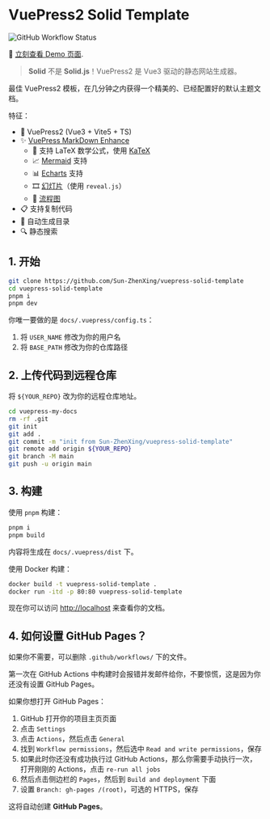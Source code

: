 # VuePress2 Solid Template

![GitHub Workflow Status](https://img.shields.io/github/actions/workflow/status/Sun-ZhenXing/vuepress-solid-template/deploy-docs.yml?branch=main)

🚀 [立刻查看 Demo 页面](https://blog.alexsun.top/vuepress-solid-template/).

> **Solid** 不是 **Solid.js**！VuePress2 是 Vue3 驱动的静态网站生成器。

最佳 VuePress2 模板，在几分钟之内获得一个精美的、已经配置好的默认主题文档。

特征：

- 🎉 VuePress2 (Vue3 + Vite5 + TS)
- ✨ [VuePress MarkDown Enhance](https://vuepress-theme-hope.github.io/v2/md-enhance/)
  - 📖 支持 LaTeX 数学公式，使用 [KaTeX](https://katex.org/)
  - 📈 [Mermaid](https://theme-hope.vuejs.press/zh/guide/markdown/mermaid.html) 支持
  - 📊 [Echarts](https://theme-hope.vuejs.press/zh/guide/markdown/echarts.html) 支持
  - 🎞️ [幻灯片](https://theme-hope.vuejs.press/zh/guide/markdown/revealjs.html)（使用 `reveal.js`）
  - 📐 [流程图](https://theme-hope.vuejs.press/zh/guide/markdown/flowchart.html)
- 📋 支持复制代码
- 📜 自动生成目录
- 🔍 静态搜索

## 1. 开始

```bash
git clone https://github.com/Sun-ZhenXing/vuepress-solid-template
cd vuepress-solid-template
pnpm i
pnpm dev
```

你唯一要做的是 `docs/.vuepress/config.ts`：

1. 将 `USER_NAME` 修改为你的用户名
2. 将 `BASE_PATH` 修改为你的仓库路径

## 2. 上传代码到远程仓库

将 `${YOUR_REPO}` 改为你的远程仓库地址。

```bash
cd vuepress-my-docs
rm -rf .git
git init
git add .
git commit -m "init from Sun-ZhenXing/vuepress-solid-template"
git remote add origin ${YOUR_REPO}
git branch -M main
git push -u origin main
```

## 3. 构建

使用 `pnpm` 构建：

```bash
pnpm i
pnpm build
```

内容将生成在 `docs/.vuepress/dist` 下。

使用 Docker 构建：

```bash
docker build -t vuepress-solid-template .
docker run -itd -p 80:80 vuepress-solid-template
```

现在你可以访问 <http://localhost> 来查看你的文档。

## 4. 如何设置 GitHub Pages？

如果你不需要，可以删除 `.github/workflows/` 下的文件。

第一次在 GitHub Actions 中构建时会报错并发邮件给你，不要惊慌，这是因为你还没有设置 GitHub Pages。

如果你想打开 GitHub Pages：

1. GitHub 打开你的项目主页页面
2. 点击 `Settings`
3. 点击 `Actions`，然后点击 `General`
4. 找到 `Workflow permissions`，然后选中 `Read and write permissions`，保存
5. 如果此时你还没有成功执行过 GitHub Actions，那么你需要手动执行一次，打开刚刚的 Actions，点击 `re-run all jobs`
6. 然后点击侧边栏的 `Pages`，然后到 `Build and deployment` 下面
7. 设置 `Branch: gh-pages /(root)`，可选的 HTTPS，保存

这将自动创建 **GitHub Pages**。

